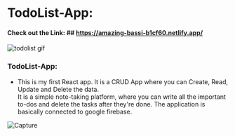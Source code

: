 
# TodoList-App:
#### Check out the Link: ## https://amazing-bassi-b1cf60.netlify.app/

![todolist gif](https://user-images.githubusercontent.com/75125943/103810073-9b82ab00-5080-11eb-90ae-817cde639bec.gif)


### TodoList-App:

- This is my first React app. It is a CRUD App where you can Create, Read, Update and Delete the data.  
 It is a simple note-taking platform, where you can write all the important to-dos and delete the tasks after they're done. 
 The application is basically connected to google firebase.

![Capture](https://user-images.githubusercontent.com/75125943/103810891-04b6ee00-5082-11eb-8e5b-6b2050f4012d.PNG)
